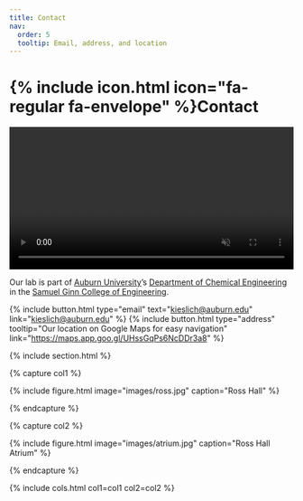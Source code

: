 ```yaml
---
title: Contact
nav:
  order: 5
  tooltip: Email, address, and location
---
```


# {% include icon.html icon="fa-regular fa-envelope" %}Contact

<video autoplay muted plays-inline class="welcome-video" style= "width: 100%;">
  <source src="images/biomodsquad_welcome.mp4" type="video/mp4">
</video>

Our lab is part of [Auburn University](https://www.auburn.edu/)’s [Department of Chemical Engineering](https://www.eng.auburn.edu/chen/) in the [Samuel Ginn College of Engineering](https://www.eng.auburn.edu/). 

{%
  include button.html
  type="email"
  text="kieslich@auburn.edu"
  link="kieslich@auburn.edu"
%}
{%
  include button.html
  type="address"
  tooltip="Our location on Google Maps for easy navigation"
  link="https://maps.app.goo.gl/UHssGqPs6NcDDr3a8"
%}

{% include section.html %}

{% capture col1 %}

{%
  include figure.html
  image="images/ross.jpg"
  caption="Ross Hall"
%}

{% endcapture %}

{% capture col2 %}

{%
  include figure.html
  image="images/atrium.jpg"
  caption="Ross Hall Atrium"
%}

{% endcapture %}

{% include cols.html col1=col1 col2=col2 %}
